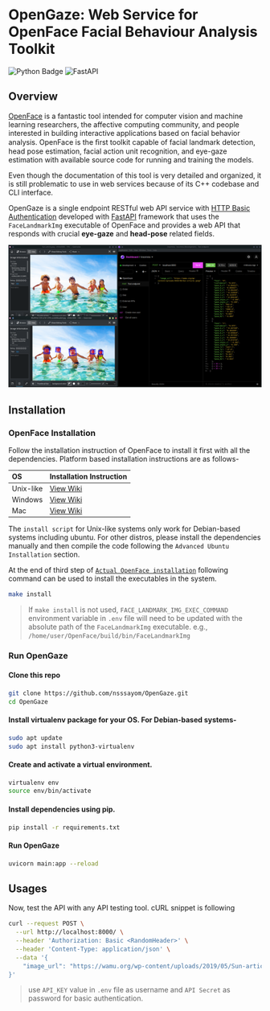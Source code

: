 # OpenGaze: Web Service for OpenFace Facial Behaviour Analysis Toolkit

![Python Badge](https://badges.aleen42.com/src/python.svg)
<img src="https://img.shields.io/badge/FastAPI-005571?style=for-the-badge&logo=fastapi" alt="FastAPI" height="20"/>

## Overview

[OpenFace](https://github.com/TadasBaltrusaitis/OpenFace) is a fantastic tool intended for computer vision and machine learning researchers, the affective computing community, and people interested in building interactive applications based on facial behavior analysis. OpenFace is the ﬁrst toolkit capable of facial landmark detection, head pose estimation, facial action unit recognition, and eye-gaze estimation with available source code for running and training the models.

Even though the documentation of this tool is very detailed and organized, it is still problematic to use in web services because of its C++ codebase and CLI interface.

OpenGaze is a single endpoint RESTful web API service with [HTTP Basic Authentication](https://developer.mozilla.org/en-US/docs/Web/HTTP/Authentication#basic_authentication_scheme) developed with [FastAPI](https://github.com/tiangolo/fastapi) framework that uses the `FaceLandmarkImg` executable of OpenFace and provides a web API that responds with crucial **eye-gaze** and **head-pose** related fields.

![screenshot](./docs/img/OpenGaze-API-Response-Group.png)

## Installation

### OpenFace Installation

Follow the installation instruction of OpenFace to install it first with all the dependencies. Platform based installation instructions are as follows-

| OS          | Installation Instruction     |
| :---        |          :--- |
| Unix-like   | [View Wiki](https://github.com/TadasBaltrusaitis/OpenFace/wiki/Unix-Installation)   |
| Windows     | [View Wiki](https://github.com/TadasBaltrusaitis/OpenFace/wiki/Windows-Installation)
| Mac         |[View Wiki](https://github.com/TadasBaltrusaitis/OpenFace/wiki/Mac-installation)          |

The `install script` for Unix-like systems only work for Debian-based systems including ubuntu. For other distros, please install the dependencies manually and then compile the code following the `Advanced Ubuntu Installation` section.  

At the end of third step of [`Actual OpenFace installation`](https://github.com/TadasBaltrusaitis/OpenFace/wiki/Unix-Installation#actual-openface-installation) following command can be used to install the executables in the system.

```bash
make install
```

> If `make install` is not used, `FACE_LANDMARK_IMG_EXEC_COMMAND` environment variable in `.env` file will need to be updated with the absolute path of the `FaceLandmarkImg` executable. e.g., `/home/user/OpenFace/build/bin/FaceLandmarkImg`

### Run OpenGaze

#### Clone this repo

```bash
git clone https://github.com/nsssayom/OpenGaze.git
cd OpenGaze
```

#### Install virtualenv package for your OS. For Debian-based systems-

```bash
sudo apt update
sudo apt install python3-virtualenv
```

#### Create and activate a virtual environment.

```bash
virtualenv env
source env/bin/activate
```

#### Install dependencies using pip.

```bash
pip install -r requirements.txt
```

#### Run OpenGaze

```bash
uvicorn main:app --reload 
```

## Usages

Now, test the API with any API testing tool. cURL snippet is following

```bash
curl --request POST \
  --url http://localhost:8000/ \
  --header 'Authorization: Basic <RandomHeader>' \
  --header 'Content-Type: application/json' \
  --data '{
	"image_url": "https://wamu.org/wp-content/uploads/2019/05/Sun-article.jpeg"
}'
```

> use `API_KEY` value in `.env` file as username and `API Secret` as password for basic authentication.